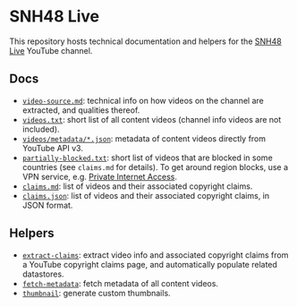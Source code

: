 # SNH48 Live

This repository hosts technical documentation and helpers for the [SNH48 Live](https://www.youtube.com/channel/UC10BBCJQasWk_08Fdz0XCsQ) YouTube channel.

## Docs

- [`video-source.md`](video-source.md): technical info on how videos on the channel are extracted, and qualities thereof.
- [`videos.txt`](videos.txt): short list of all content videos (channel info videos are not included).
- [`videos/metadata/*.json`](videos/metadata): metadata of content videos directly from YouTube API v3.
- [`partially-blocked.txt`](partially-blocked.txt): short list of videos that are blocked in some countries (see `claims.md` for details). To get around region blocks, use a VPN service, e.g. [Private Internet Access](https://www.privateinternetaccess.com/).
- [`claims.md`](claims.md): list of videos and their associated copyright claims.
- [`claims.json`](claims.json): list of videos and their associated copyright claims, in JSON format.

## Helpers

- [`extract-claims`](bin/extract-claims): extract video info and associated copyright claims from a YouTube copyright claims page, and automatically populate related datastores.
- [`fetch-metadata`](bin/fetch-metadata): fetch metadata of all content videos.
- [`thumbnail`](bin/thumbnail): generate custom thumbnails.
